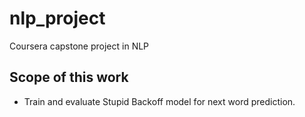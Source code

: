 # nlp_project
Coursera capstone project in NLP

## Scope of this work

- Train and evaluate Stupid Backoff model for next word prediction.
